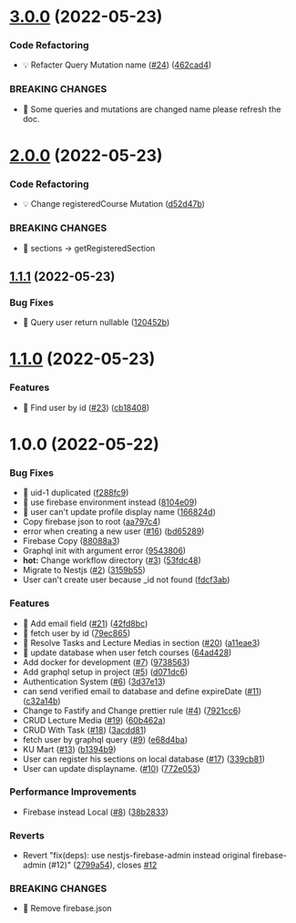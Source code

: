 # [3.0.0](https://github.com/KUTask/backend/compare/v2.0.0...v3.0.0) (2022-05-23)


### Code Refactoring

* 💡 Refacter Query Mutation name ([#24](https://github.com/KUTask/backend/issues/24)) ([462cad4](https://github.com/KUTask/backend/commit/462cad477a39b01fcdf8f014f27bf54a4411a175))


### BREAKING CHANGES

* 🧨 Some queries and mutations are changed name please refresh the doc.

# [2.0.0](https://github.com/KUTask/backend/compare/v1.1.1...v2.0.0) (2022-05-23)


### Code Refactoring

* 💡 Change registeredCourse Mutation ([d52d47b](https://github.com/KUTask/backend/commit/d52d47ba86a3395ee33dcf9dbb89f67515255198))


### BREAKING CHANGES

* 🧨 sections -> getRegisteredSection

## [1.1.1](https://github.com/KUTask/backend/compare/v1.1.0...v1.1.1) (2022-05-23)


### Bug Fixes

* 🐛 Query user return nullable ([120452b](https://github.com/KUTask/backend/commit/120452b73d216b304d9b60c1334be02d2d55fdef))

# [1.1.0](https://github.com/KUTask/backend/compare/v1.0.0...v1.1.0) (2022-05-23)


### Features

* 🎸 Find user by id ([#23](https://github.com/KUTask/backend/issues/23)) ([cb18408](https://github.com/KUTask/backend/commit/cb1840801426f44f83c551501f8eace2e4be3ab7))

# 1.0.0 (2022-05-22)


### Bug Fixes

* 🐛 uid-1 duplicated ([f288fc9](https://github.com/KUTask/backend/commit/f288fc98d036f7577f0c02dc1cf239498cabf8ab))
* 🐛 use firebase environment instead ([8104e09](https://github.com/KUTask/backend/commit/8104e09597bf7a5a487998ec3b5129d890549cfb))
* 🐛 user can't update profile display name ([166824d](https://github.com/KUTask/backend/commit/166824d360e896a5c4c731ca0ba8d8f39fd883f3))
* Copy firebase json to root ([aa797c4](https://github.com/KUTask/backend/commit/aa797c4720fb66e10868e18f7488fde6a7ae403c))
* error when creating a new user ([#16](https://github.com/KUTask/backend/issues/16)) ([bd65289](https://github.com/KUTask/backend/commit/bd6528960e17ff049007d5b6c64c9d7999c89d37))
* Firebase Copy ([88088a3](https://github.com/KUTask/backend/commit/88088a3a8fe0878671dddd61d8ea3b30b7fdc55b))
* Graphql init with argument error ([9543806](https://github.com/KUTask/backend/commit/954380672cb8c0bc327f13976dccb2d93ec3f91d))
* **hot:** Change workflow directory ([#3](https://github.com/KUTask/backend/issues/3)) ([53fdc48](https://github.com/KUTask/backend/commit/53fdc4853777bf7e83769c62b94933df2bb67fba))
* Migrate to Nestjs ([#2](https://github.com/KUTask/backend/issues/2)) ([3159b55](https://github.com/KUTask/backend/commit/3159b55d0892b42b002f2471de57fb16e362fbcc))
* User can't create user because _id not found ([fdcf3ab](https://github.com/KUTask/backend/commit/fdcf3ab4798955afd415119c73978506df5aa82f))


### Features

* 🎸 Add email field ([#21](https://github.com/KUTask/backend/issues/21)) ([42fd8bc](https://github.com/KUTask/backend/commit/42fd8bc610cf5ac8446ab2bb9514f463e601b81a))
* 🎸 fetch user by id ([79ec865](https://github.com/KUTask/backend/commit/79ec86595d6c6d05d78ea4b71d1435ed5c7fb707))
* 🎸 Resolve Tasks and Lecture Medias in section ([#20](https://github.com/KUTask/backend/issues/20)) ([a11eae3](https://github.com/KUTask/backend/commit/a11eae3cb4bb23c5a568195f52993075579e33ea))
* 🎸 update database when user fetch courses ([64ad428](https://github.com/KUTask/backend/commit/64ad42815f15c8d3f05912fe090513cf2524ba26))
* Add docker for development ([#7](https://github.com/KUTask/backend/issues/7)) ([9738563](https://github.com/KUTask/backend/commit/9738563d366138f540179d83c344c993e8df32a8))
* Add graphql setup in project ([#5](https://github.com/KUTask/backend/issues/5)) ([d071dc6](https://github.com/KUTask/backend/commit/d071dc63c7733742325b06132a0ac4679b2b0010))
* Authentication System ([#6](https://github.com/KUTask/backend/issues/6)) ([3d37e13](https://github.com/KUTask/backend/commit/3d37e13015641996d171ee21c2123b75e0f58324))
* can send verified email to database and define expireDate ([#11](https://github.com/KUTask/backend/issues/11)) ([c32a14b](https://github.com/KUTask/backend/commit/c32a14bcfcd0d5e29bf34ff5167c9bc3f198bbf8))
* Change to Fastify and Change prettier rule ([#4](https://github.com/KUTask/backend/issues/4)) ([7921cc6](https://github.com/KUTask/backend/commit/7921cc6dc87055ab01f89c3dd590e3a2d10f501d))
* CRUD Lecture Media ([#19](https://github.com/KUTask/backend/issues/19)) ([60b462a](https://github.com/KUTask/backend/commit/60b462a7a5b8c6d0ad629a31ee29d8810cb57dc8))
* CRUD With Task ([#18](https://github.com/KUTask/backend/issues/18)) ([3acdd81](https://github.com/KUTask/backend/commit/3acdd81812dea9ae10298fe7fe50e2c764e99b38))
* fetch user by graphql query ([#9](https://github.com/KUTask/backend/issues/9)) ([e68d4ba](https://github.com/KUTask/backend/commit/e68d4ba7344eaa88d9990c9b39e96b48ca2dbe25))
* KU Mart ([#13](https://github.com/KUTask/backend/issues/13)) ([b1394b9](https://github.com/KUTask/backend/commit/b1394b99fdcf175ab9311abcdd2e007d70e5d41f))
* User can register his sections on local database ([#17](https://github.com/KUTask/backend/issues/17)) ([339cb81](https://github.com/KUTask/backend/commit/339cb8123e9a049ad326d21d55b3975e37a1aedd))
* User can update displayname. ([#10](https://github.com/KUTask/backend/issues/10)) ([772e053](https://github.com/KUTask/backend/commit/772e053d5d66b29a67251f2f5b1f3e9c402a1bd0))


### Performance Improvements

* Firebase instead Local ([#8](https://github.com/KUTask/backend/issues/8)) ([38b2833](https://github.com/KUTask/backend/commit/38b2833a99e2ce29e309a4598dd723a51bb13a2e))


### Reverts

* Revert "fix(deps): use nestjs-firebase-admin instead original firebase-admin (#12)" ([2799a54](https://github.com/KUTask/backend/commit/2799a548b2a55be75cd690a96f2601822911d90e)), closes [#12](https://github.com/KUTask/backend/issues/12)


### BREAKING CHANGES

* 🧨 Remove firebase.json

